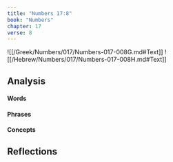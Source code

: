 ```yaml
---
title: "Numbers 17:8"
book: "Numbers"
chapter: 17
verse: 8
---
```

![[/Greek/Numbers/017/Numbers-017-008G.md#Text]]
![[/Hebrew/Numbers/017/Numbers-017-008H.md#Text]]

## Analysis

#### Words

#### Phrases

#### Concepts

## Reflections
